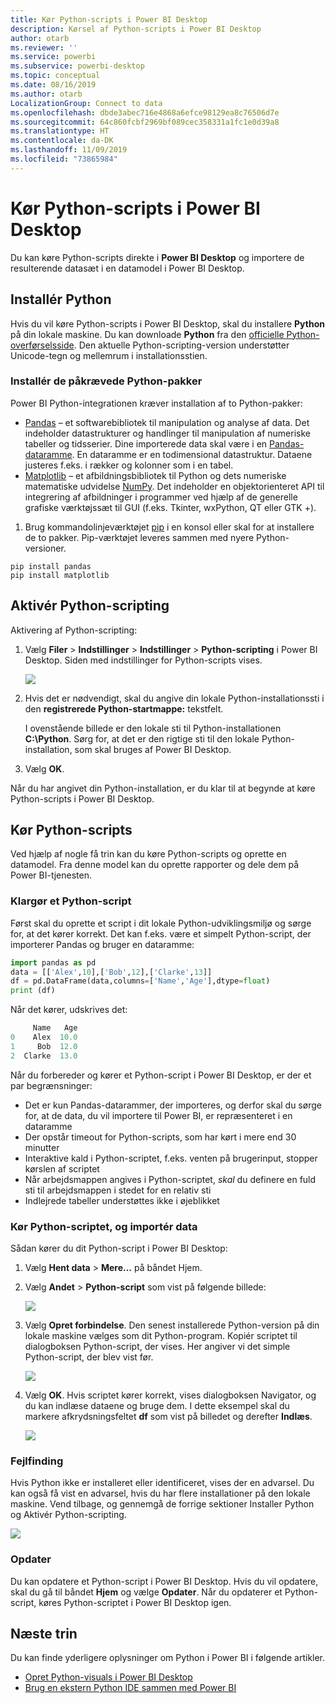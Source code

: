 ```yaml
---
title: Kør Python-scripts i Power BI Desktop
description: Kørsel af Python-scripts i Power BI Desktop
author: otarb
ms.reviewer: ''
ms.service: powerbi
ms.subservice: powerbi-desktop
ms.topic: conceptual
ms.date: 08/16/2019
ms.author: otarb
LocalizationGroup: Connect to data
ms.openlocfilehash: dbde3abec716e4868a6efce98129ea8c76506d7e
ms.sourcegitcommit: 64c860fcbf2969bf089cec358331a1fc1e0d39a8
ms.translationtype: HT
ms.contentlocale: da-DK
ms.lasthandoff: 11/09/2019
ms.locfileid: "73865984"
---
```

# <a name="run-python-scripts-in-power-bi-desktop"></a>Kør Python-scripts i Power BI Desktop

Du kan køre Python-scripts direkte i **Power BI Desktop** og importere de resulterende datasæt i en datamodel i Power BI Desktop.

## <a name="install-python"></a>Installér Python

Hvis du vil køre Python-scripts i Power BI Desktop, skal du installere **Python** på din lokale maskine. Du kan downloade **Python** fra den [officielle Python-overførselsside](https://www.python.org/). Den aktuelle Python-scripting-version understøtter Unicode-tegn og mellemrum i installationsstien.

### <a name="install-required-python-packages"></a>Installér de påkrævede Python-pakker

Power BI Python-integrationen kræver installation af to Python-pakker:

- [Pandas](https://pandas.pydata.org/) – et softwarebibliotek til manipulation og analyse af data. Det indeholder datastrukturer og handlinger til manipulation af numeriske tabeller og tidsserier. Dine importerede data skal være i en [Pandas-dataramme](https://www.tutorialspoint.com/python_pandas/python_pandas_dataframe.htm). En dataramme er en todimensional datastruktur. Dataene justeres f.eks. i rækker og kolonner som i en tabel.
- [Matplotlib](https://matplotlib.org/) – et afbildningsbibliotek til Python og dets numeriske matematiske udvidelse [NumPy](https://www.numpy.org/). Det indeholder en objektorienteret API til integrering af afbildninger i programmer ved hjælp af de generelle grafiske værktøjssæt til GUI (f.eks. Tkinter, wxPython, QT eller GTK +).

1. Brug kommandolinjeværktøjet [pip](https://pip.pypa.io/en/stable/) i en konsol eller skal for at installere de to pakker. Pip-værktøjet leveres sammen med nyere Python-versioner.

```CMD
pip install pandas
pip install matplotlib
```

## <a name="enable-python-scripting"></a>Aktivér Python-scripting

Aktivering af Python-scripting:

1. Vælg **Filer** > **Indstillinger** > **Indstillinger** > **Python-scripting** i Power BI Desktop. Siden med indstillinger for Python-scripts vises.

   ![](media/desktop-python-scripts/python-scripts-7.png)

1. Hvis det er nødvendigt, skal du angive din lokale Python-installationssti i den **registrerede Python-startmappe:** tekstfelt. 

   I ovenstående billede er den lokale sti til Python-installationen **C:\Python**. Sørg for, at det er den rigtige sti til den lokale Python-installation, som skal bruges af Power BI Desktop.

1. Vælg **OK**.

Når du har angivet din Python-installation, er du klar til at begynde at køre Python-scripts i Power BI Desktop.

## <a name="run-python-scripts"></a>Kør Python-scripts

Ved hjælp af nogle få trin kan du køre Python-scripts og oprette en datamodel. Fra denne model kan du oprette rapporter og dele dem på Power BI-tjenesten.

### <a name="prepare-a-python-script"></a>Klargør et Python-script
Først skal du oprette et script i dit lokale Python-udviklingsmiljø og sørge for, at det kører korrekt. Det kan f.eks. være et simpelt Python-script, der importerer Pandas og bruger en dataramme:

```python
import pandas as pd
data = [['Alex',10],['Bob',12],['Clarke',13]]
df = pd.DataFrame(data,columns=['Name','Age'],dtype=float)
print (df)
```
Når det kører, udskrives det:

```python
     Name   Age
0    Alex  10.0
1     Bob  12.0
2  Clarke  13.0
```

Når du forbereder og kører et Python-script i Power BI Desktop, er der et par begrænsninger:

* Det er kun Pandas-datarammer, der importeres, og derfor skal du sørge for, at de data, du vil importere til Power BI, er repræsenteret i en dataramme
* Der opstår timeout for Python-scripts, som har kørt i mere end 30 minutter
* Interaktive kald i Python-scriptet, f.eks. venten på brugerinput, stopper kørslen af scriptet
* Når arbejdsmappen angives i Python-scriptet, *skal* du definere en fuld sti til arbejdsmappen i stedet for en relativ sti
* Indlejrede tabeller understøttes ikke i øjeblikket 

### <a name="run-your-python-script-and-import-data"></a>Kør Python-scriptet, og importér data

Sådan kører du dit Python-script i Power BI Desktop:

1. Vælg **Hent data** > **Mere...** på båndet Hjem.
   
1. Vælg **Andet** > **Python-script** som vist på følgende billede:

   ![](media/desktop-python-scripts/python-scripts-1.png)
   
1. Vælg **Opret forbindelse**. Den senest installerede Python-version på din lokale maskine vælges som dit Python-program. Kopiér scriptet til dialogboksen Python-script, der vises. Her angiver vi det simple Python-script, der blev vist før.

   ![](media/desktop-python-scripts/python-scripts-6.png)

1. Vælg **OK**. Hvis scriptet kører korrekt, vises dialogboksen Navigator, og du kan indlæse dataene og bruge dem. I dette eksempel skal du markere afkrydsningsfeltet **df** som vist på billedet og derefter **Indlæs**.

   ![](media/desktop-python-scripts/python-scripts-5.png) 

### <a name="troubleshooting"></a>Fejlfinding

Hvis Python ikke er installeret eller identificeret, vises der en advarsel. Du kan også få vist en advarsel, hvis du har flere installationer på den lokale maskine. Vend tilbage, og gennemgå de forrige sektioner Installer Python og Aktivér Python-scripting.

![](media/desktop-python-scripts/python-scripts-3.png)

### <a name="refresh"></a>Opdater

Du kan opdatere et Python-script i Power BI Desktop. Hvis du vil opdatere, skal du gå til båndet **Hjem** og vælge **Opdater**. Når du opdaterer et Python-script, køres Python-scriptet i Power BI Desktop igen.

## <a name="next-steps"></a>Næste trin

Du kan finde yderligere oplysninger om Python i Power BI i følgende artikler.

* [Opret Python-visuals i Power BI Desktop](desktop-python-visuals.md)
* [Brug en ekstern Python IDE sammen med Power BI](desktop-python-ide.md)
